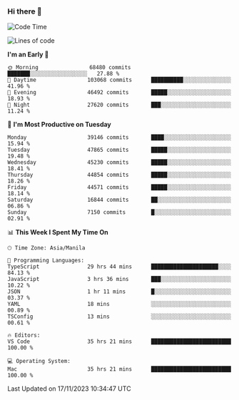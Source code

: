 ### Hi there 👋

<!--START_SECTION:waka-->
![Code Time](http://img.shields.io/badge/Code%20Time-4%2C554%20hrs%2042%20mins-blue)

![Lines of code](https://img.shields.io/badge/From%20Hello%20World%20I%27ve%20Written-105.6%20million%20lines%20of%20code-blue)

**I'm an Early 🐤** 

```text
🌞 Morning                68480 commits       ███████░░░░░░░░░░░░░░░░░░   27.88 % 
🌆 Daytime                103068 commits      ██████████░░░░░░░░░░░░░░░   41.96 % 
🌃 Evening                46492 commits       █████░░░░░░░░░░░░░░░░░░░░   18.93 % 
🌙 Night                  27620 commits       ███░░░░░░░░░░░░░░░░░░░░░░   11.24 % 
```
📅 **I'm Most Productive on Tuesday** 

```text
Monday                   39146 commits       ████░░░░░░░░░░░░░░░░░░░░░   15.94 % 
Tuesday                  47865 commits       █████░░░░░░░░░░░░░░░░░░░░   19.48 % 
Wednesday                45230 commits       █████░░░░░░░░░░░░░░░░░░░░   18.41 % 
Thursday                 44854 commits       █████░░░░░░░░░░░░░░░░░░░░   18.26 % 
Friday                   44571 commits       █████░░░░░░░░░░░░░░░░░░░░   18.14 % 
Saturday                 16844 commits       ██░░░░░░░░░░░░░░░░░░░░░░░   06.86 % 
Sunday                   7150 commits        █░░░░░░░░░░░░░░░░░░░░░░░░   02.91 % 
```


📊 **This Week I Spent My Time On** 

```text
🕑︎ Time Zone: Asia/Manila

💬 Programming Languages: 
TypeScript               29 hrs 44 mins      █████████████████████░░░░   84.13 % 
JavaScript               3 hrs 36 mins       ███░░░░░░░░░░░░░░░░░░░░░░   10.22 % 
JSON                     1 hr 11 mins        █░░░░░░░░░░░░░░░░░░░░░░░░   03.37 % 
YAML                     18 mins             ░░░░░░░░░░░░░░░░░░░░░░░░░   00.89 % 
TSConfig                 13 mins             ░░░░░░░░░░░░░░░░░░░░░░░░░   00.61 % 

🔥 Editors: 
VS Code                  35 hrs 21 mins      █████████████████████████   100.00 % 

💻 Operating System: 
Mac                      35 hrs 21 mins      █████████████████████████   100.00 % 
```


 Last Updated on 17/11/2023 10:34:47 UTC
<!--END_SECTION:waka-->


<!--
**rad182/rad182** is a ✨ _special_ ✨ repository because its `README.md` (this file) appears on your GitHub profile.

Here are some ideas to get you started:

- 🔭 I’m currently working on ...
- 🌱 I’m currently learning ...
- 👯 I’m looking to collaborate on ...
- 🤔 I’m looking for help with ...
- 💬 Ask me about ...
- 📫 How to reach me: ...
- 😄 Pronouns: ...
- ⚡ Fun fact: ...
-->
